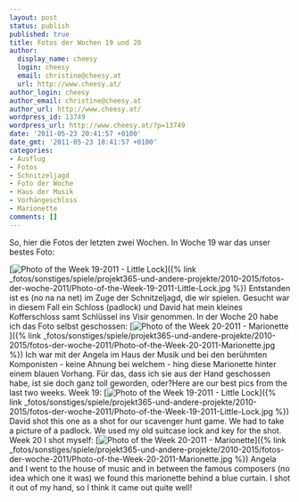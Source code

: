 ```yaml
---
layout: post
status: publish
published: true
title: Fotos der Wochen 19 und 20
author:
  display_name: cheesy
  login: cheesy
  email: christine@cheesy.at
  url: http://www.cheesy.at/
author_login: cheesy
author_email: christine@cheesy.at
author_url: http://www.cheesy.at/
wordpress_id: 13749
wordpress_url: http://www.cheesy.at/?p=13749
date: '2011-05-23 20:41:57 +0100'
date_gmt: '2011-05-23 18:41:57 +0100'
categories:
- Ausflug
- Fotos
- Schnitzeljagd
- Foto der Woche
- Haus der Musik
- Vorhängeschloss
- Marionette
comments: []
---
```

<!--:de-->So, hier die Fotos der letzten zwei Wochen. In Woche 19 war das unser bestes Foto:
[![](http://www.cheesy.at/wp-content/uploads/Photo-of-the-Week-19-2011-Little-Lock-225x300.jpg "Photo of the Week 19-2011 - Little Lock")]({% link _fotos/sonstiges/spiele/projekt365-und-andere-projekte/2010-2015/fotos-der-woche-2011/Photo-of-the-Week-19-2011-Little-Lock.jpg %})
Entstanden ist es (no na na net) im Zuge der Schnitzeljagd, die wir spielen. Gesucht war in diesem Fall ein Schloss (padlock) und David hat mein kleines Kofferschloss samt Schlüssel ins Visir genommen.
In der Woche 20 habe ich das Foto selbst geschossen:
[![](http://www.cheesy.at/wp-content/uploads/Photo-of-the-Week-20-2011-Marionette-225x300.jpg "Photo of the Week 20-2011 - Marionette")]({% link _fotos/sonstiges/spiele/projekt365-und-andere-projekte/2010-2015/fotos-der-woche-2011/Photo-of-the-Week-20-2011-Marionette.jpg %})
Ich war mit der Angela im Haus der Musik und bei den berühmten Komponisten - keine Ahnung bei welchem - hing diese Marionette hinter einem blauen Vorhang. Für das, dass ich sie aus der Hand geschossen habe, ist sie doch ganz toll geworden, oder?<!--:--><!--:en-->Here are our best pics from the last two weeks.
Week 19:
[![](http://www.cheesy.at/wp-content/uploads/Photo-of-the-Week-19-2011-Little-Lock-225x300.jpg "Photo of the Week 19-2011 - Little Lock")]({% link _fotos/sonstiges/spiele/projekt365-und-andere-projekte/2010-2015/fotos-der-woche-2011/Photo-of-the-Week-19-2011-Little-Lock.jpg %})
David shot this one as a shot for our scavenger hunt game. We had to take a picture of a padlock. We used my old suitcase lock and key for the shot.
Week 20 I shot myself:
[![](http://www.cheesy.at/wp-content/uploads/Photo-of-the-Week-20-2011-Marionette-225x300.jpg "Photo of the Week 20-2011 - Marionette")]({% link _fotos/sonstiges/spiele/projekt365-und-andere-projekte/2010-2015/fotos-der-woche-2011/Photo-of-the-Week-20-2011-Marionette.jpg %})
Angela and I went to the house of music and in between the famous composers (no idea which one it was) we found this marionette behind a blue curtain. I shot it out of my hand, so I think it came out quite well!<!--:-->
